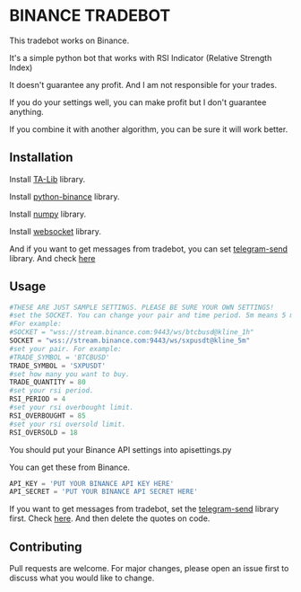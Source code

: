 # BINANCE TRADEBOT

This tradebot works on Binance.

It's a simple python bot that works with RSI Indicator (Relative Strength Index)

It doesn't guarantee any profit. And I am not responsible for your trades.

If you do your settings well, you can make profit but I don't guarantee anything.

If you combine it with another algorithm, you can be sure it will work better.
## Installation

Install [TA-Lib](https://mrjbq7.github.io/ta-lib/) library.

Install [python-binance](https://github.com/sammchardy/python-binance) library.

Install [numpy](https://numpy.org/install/) library.

Install [websocket](https://pypi.org/project/websocket-client/) library.

And if you want to get messages from tradebot, you can set [telegram-send](https://pypi.org/project/telegram-send/) library. And check [here](https://medium.com/@robertbracco1/how-to-write-a-telegram-bot-to-send-messages-with-python-bcdf45d0a580)


## Usage

```python
#THESE ARE JUST SAMPLE SETTINGS. PLEASE BE SURE YOUR OWN SETTINGS!
#set the SOCKET. You can change your pair and time period. 5m means 5 minutes, 1h means 1 hour.
#For example:
#SOCKET = "wss://stream.binance.com:9443/ws/btcbusd@kline_1h"
SOCKET = "wss://stream.binance.com:9443/ws/sxpusdt@kline_5m"
#set your pair. For example:
#TRADE_SYMBOL = 'BTCBUSD'
TRADE_SYMBOL = 'SXPUSDT'
#set how many you want to buy.
TRADE_QUANTITY = 80
#set your rsi period.
RSI_PERIOD = 4
#set your rsi overbought limit.
RSI_OVERBOUGHT = 85
#set your rsi oversold limit.
RSI_OVERSOLD = 18
```
You should put your Binance API settings into apisettings.py

You can get these from Binance.

```python
API_KEY = 'PUT YOUR BINANCE API KEY HERE'
API_SECRET = 'PUT YOUR BINANCE API SECRET HERE'
```
If you want to get messages from tradebot, set the [telegram-send](https://pypi.org/project/telegram-send/) library first. Check [here](https://medium.com/@robertbracco1/how-to-write-a-telegram-bot-to-send-messages-with-python-bcdf45d0a580).
 And then delete the quotes on code.

## Contributing
Pull requests are welcome. For major changes, please open an issue first to discuss what you would like to change.

